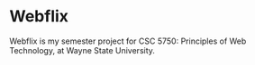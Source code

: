# Webflix
Webflix is my semester project for CSC 5750: Principles of Web Technology, at Wayne State University.  






